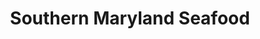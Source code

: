 ---
title: "Southern Maryland Seafood"
url: /washington/southern-maryland-seafood/
shop: seafood
---
